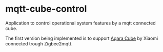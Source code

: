 # mqtt-cube-control

Application to control operational system features by a mqtt connected cube.

The first version being implemented is to support [Aqara Cube](https://www.aqara.com/us/cube.html) by Xiaomi connected trough Zigbee2mqtt.
